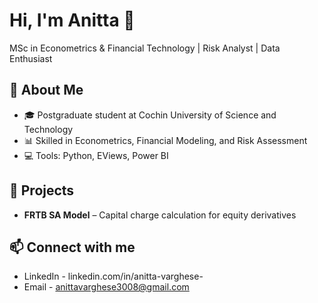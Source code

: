 
# Hi, I'm Anitta 👋  
MSc in Econometrics & Financial Technology | Risk Analyst | Data Enthusiast  

## 🔹 About Me
- 🎓 Postgraduate student at Cochin University of Science and Technology  
- 📊 Skilled in Econometrics, Financial Modeling, and Risk Assessment  
- 💻 Tools: Python, EViews, Power BI  

## 📌 Projects
- **FRTB SA Model** – Capital charge calculation for equity derivatives
  
## 📫 Connect with me
- LinkedIn - linkedin.com/in/anitta-varghese-
- Email - anittavarghese3008@gmail.com

